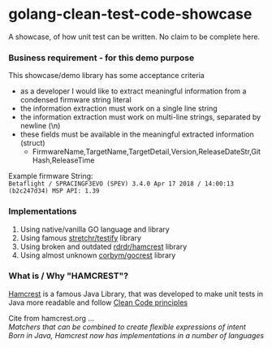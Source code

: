 # golang-clean-test-code-showcase

A showcase, of how unit test can be written.
No claim to be complete here.

### Business requirement - for this demo purpose

This showcase/demo library has some acceptance criteria

* as a developer I would like to extract meaningful information from a condensed firmware string literal
* the information extraction must work on a single line string
* the information extraction must work on multi-line strings, separated by newline (\\n) 
* these fields must be available in the meaningful extracted information (struct)
   * FirmwareName,TargetName,TargetDetail,Version,ReleaseDateStr,GitHash,ReleaseTime

Example firmware String: \
```Betaflight / SPRACINGF3EVO (SPEV) 3.4.0 Apr 17 2018 / 14:00:13 (b2c247d34) MSP API: 1.39```

### Implementations

1. Using native/vanilla GO language and library
2. Using famous [stretchr/testify](https://github.com/stretchr/testify) library
3. Using broken and outdated [rdrdr/hamcrest](https://github.com/corbym/gocrest) library
4. Using almost unknown [corbym/gocrest](https://github.com/corbym/gocrest) library

### What is / Why "HAMCREST"?

[Hamcrest](http://hamcrest.org/) is a famous Java Library, that was developed to make
unit tests in Java more readable and follow [Clean Code principles](https://de.wikipedia.org/wiki/Clean_Code)

Cite from hamcrest.org ... \
*Matchers that can be combined to create flexible expressions of intent* \
*Born in Java, Hamcrest now has implementations in a number of languages*

